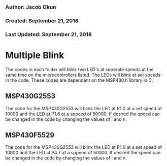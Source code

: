 ### Author: Jacob Okun
### Created: September 21, 2018
### Last Updated: September 21, 2018

# Multiple Blink
The codes in each folder will blink two LED's at seperate speeds at the same time on the microcontrollers listed.  The LEDs will blink at set speeds in the code.  These codes are dependent on the MSP430.h library in C.

## MSP430G2553
The code for the MSP430G2553 will blink the LED at P1.0 at a set speed of 10000 and the LED at P1.6 at a sppeed of 50000.  If desired the speed can be changed in the code by changing the values of i and n.

## MSP430F5529
The code for the MSP430G2553 will blink the LED at P1.0 at a set speed of 10000 and the LED at P4.7 at a sppeed of 50000.  If desired the speed can be changed in the code by changing the values of i and n.
